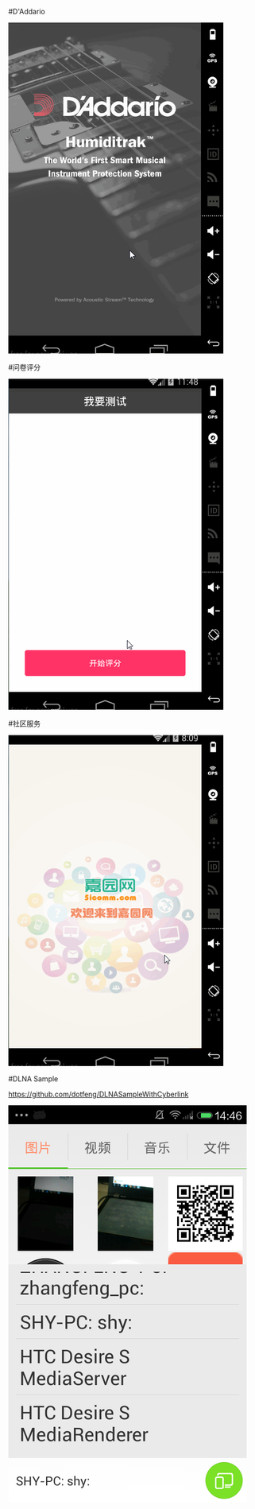 #D'Addario

![image](https://github.com/dotfeng/gifs/raw/master/daddario.gif)

#问卷评分

![image](https://github.com/dotfeng/gifs/raw/master/score.gif)

#社区服务

![image](https://github.com/dotfeng/gifs/raw/master/property.gif)

#DLNA Sample

https://github.com/dotfeng/DLNASampleWithCyberlink

![image](https://github.com/dotfeng/gifs/raw/master/dlna.png)
